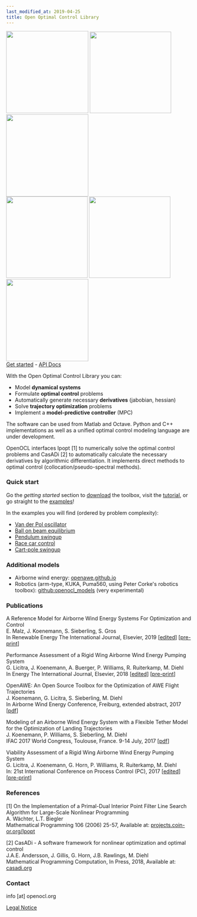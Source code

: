 ```yaml
---
last_modified_at: 2019-04-25
title: Open Optimal Control Library
---
```

<img src="https://openocl.org/imgs/cartpole.gif" width="222px"> <img src="https://openocl.org/assets/img/race_white.png" width="220px"> <img src="https://openocl.org/imgs/circ.png" width="222px">  
<img src="https://openocl.org/assets/img/pend_white.png" width="220px"> <img src="https://openocl.org/imgs/ballbeam.png" width="220px"> <img src="https://openocl.org/imgs/lemn.png" width="222px">    
[Get started](get-started.md) - [API Docs](api-docs.md)

With the Open Optimal Control Library you can:
* Model **dynamical systems**
* Formulate **optimal control** problems
* Automatically generate necessary **derivatives** (jabobian, hessian)
* Solve **trajectory optimization** problems
* Implement a **model-predictive controller** (MPC)

The software can be used from Matlab and Octave. Python and C++ implementations as well as a unified optimal control modeling language are under development. 

OpenOCL interfaces Ipopt [1] to numerically solve the optimal control problems and CasADi [2] to automatically calculate the necessary derivatives by algorithmic differentiation. It implements direct methods to optimal control (collocation/pseudo-spectral methods).

### Quick start

Go the *getting started* section to [download](get-started.md) the toolbox, visit the [tutorial](tutorial.md), or go straight to the [examples](https://github.com/JonasKoenemann/optimal-control/tree/master/Examples)!

In the examples you will find (ordered by problem complexity):
* [Van der Pol oscillator](https://github.com/OpenOCL/OpenOCL/blob/master/Examples/01VanDerPol/mainVanDerPol.m)
* [Ball on beam equilibrium](https://github.com/OpenOCL/OpenOCL/tree/master/Examples/02BallAndBeam)
* [Pendulum swingup](https://github.com/OpenOCL/OpenOCL/tree/master/Examples/03Pendulum)
* [Race car control](https://github.com/OpenOCL/OpenOCL/tree/master/Examples/04RaceCar)
* [Cart-pole swingup](https://github.com/OpenOCL/OpenOCL/tree/master/Examples/05CartPole)


### Additional models

* Airborne wind energy: [openawe.github.io](https://openawe.github.io/)
* Robotics (arm-type, KUKA, Puma560, using Peter Corke's robotics toolbox): [github:openocl_models](https://github.com/JonasKoenemann/openocl_models) (very experimental)

### Publications

A Reference Model for Airborne Wind Energy Systems For Optimization and Control  
E. Malz, J. Koenemann, S. Sieberling, S. Gros  
In Renewable Energy The International Journal, Elsevier, 2019 [[edited](https://authors.elsevier.com/a/1Yqgo3QJ-dbJWl)] [[pre-print](/assets/posts/awe_reference_model_2019.pdf)]

Performance Assessment of a Rigid Wing Airborne Wind Energy Pumping System  
G. Licitra, J. Koenemann, A. Buerger, P. Williams, R. Ruiterkamp, M. Diehl  
In Energy The International Journal, Elsevier, 2018 [[edited](https://authors.elsevier.com/c/1YcGh1H~c~7Wh0)] [[pre-print](/assets/posts/FlightTrajectoryOptimization.pdf)]

OpenAWE: An Open Source Toolbox for the Optimization of AWE Flight Trajectories  
J. Koenemann, G. Licitra, S. Sieberling, M. Diehl  
In Airborne Wind Energy Conference, Freiburg, extended abstract, 2017 [[pdf](https://repository.tudelft.nl/islandora/object/uuid%3A3e4117da-fa2c-48c9-a3bf-f4e97500fdc2)]

Modeling of an Airborne Wind Energy System with a Flexible Tether Model for the Optimization of Landing Trajectories  
J. Koenemann, P. Williams, S. Sieberling, M. Diehl  
IFAC 2017 World Congress, Toulouse, France. 9-14 July, 2017 [[pdf](https://www.sciencedirect.com/science/article/pii/S2405896317315227)]

Viability Assessment of a Rigid Wing Airborne Wind Energy Pumping System  
G. Licitra, J. Koenemann, G. Horn, P. Williams, R. Ruiterkamp, M. Diehl  
In: 21st International Conference on Process Control (PC), 2017 [[edited](https://ieeexplore.ieee.org/document/7976256)] [[pre-print](/assets/posts/Main_PC17.pdf)]

### References

[1] On the Implementation of a Primal-Dual Interior Point Filter Line Search Algorithm for Large-Scale Nonlinear Programming  
A. Wächter, L.T. Biegler  
Mathematical Programming 106 (2006) 25-57, Available at: [projects.coin-or.org/Ipopt](https://projects.coin-or.org/Ipopt)

[2] CasADi - A software framework for nonlinear optimization and optimal control  
J.A.E. Andersson, J. Gillis, G. Horn, J.B. Rawlings, M. Diehl  
Mathematical Programming Computation, In Press, 2018, Available at: [casadi.org](http://casadi.org)

### Contact

info [at] openocl.org

[Legal Notice](legal.md)


